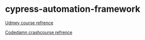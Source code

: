 # cypress-automation-framework

[Udmey course refrence](https://github.com/pankaj485/cypress-automation-framework/blob/main/udemy-course.md)

[Codedamn crashcourse refrence](https://github.com/pankaj485/cypress-automation-framework/blob/main/codedamn-crashcourse.md)
